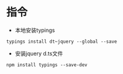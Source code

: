 # 指令

* 本地安装typings
```
typings install dt~jquery --global --save
```

* 安装jquery d.ts文件
```
npm install typings --save-dev
```


